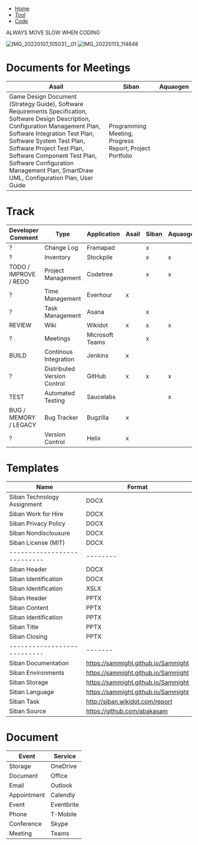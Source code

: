 

- [Home](https://sammight.github.io/Sammight/index)
- [Tool](https://sammight.github.io/Sammight/coding)
- [Code](https://sammight.github.io/Sammight/source)

ALWAYS MOVE SLOW WHEN CODING

![IMG_20220107_105031__01](https://user-images.githubusercontent.com/58202540/148578048-45b8229e-8a9e-4d2b-8fbb-d188edfd52a0.jpg)
![IMG_20220113_114848](https://user-images.githubusercontent.com/58202540/149382773-4a95f308-4fa8-4afe-8a30-5a7765487aa2.jpg)


# Documents for Meetings

Asail | Siban | Aquaogen
------|-------|---------
Game Design Document (Strategy Guide), Software Requirements Specification, Software Design Description, Configuration Management Plan, Software Integration Test Plan, Software System Test Plan, Software Project Test Plan, Software Component Test Plan, Software Configuration Management Plan, SmartDraw UML, Configuration Plan, User Guide | Programming Meeting, Progress Report, Project Portfolio | 

# Track

Developer Comment | Type | Application | Asail | Siban | Aquaogen
------------------|------|-------------|-------|-------|---------
? | Change Log | Framapad | | x | 
? | Inventory | Stockpile | | x | x
TODO / IMPROVE / REDO | Project Management | Codetree | | x | x
? | Time Management | Everhour | x | |
? | Task Management | Asana | | x |
REVIEW | Wiki | Wikidot | x | x | x
? | Meetings | Microsoft Teams |  | x | 
BUILD | Continous Integration | Jenkins | x | |
? | Distributed Version Control | GitHub | x | x | x
TEST | Automated Testing | Saucelabs | | | x  
BUG / MEMORY / LEGACY | Bug Tracker | Bugzilla | x | |
? | Version Control | Helix | x | | |

# Templates

Name                       | Format
---------------------------|--------
Siban Technology Assignment| DOCX
Siban Work for Hire        | DOCX
Siban Privacy Policy       | DOCX
Siban Nondisclousure       | DOCX
Siban License (MIT)        | DOCX
---------------------------|--------
Siban Header               | DOCX
Siban Identification       | DOCX
Siban Identification       | XSLX
Siban Header               | PPTX
Siban Content              | PPTX
Siban Identification       | PPTX
Siban Title                | PPTX
Siban Closing              | PPTX
---------------------------|-------
Siban Documentation | https://sammight.github.io/Sammight
Siban Environments  | https://sammight.github.io/Sammight
Siban Storage       | https://sammight.github.io/Sammight
Siban Language      | https://sammight.github.io/Sammight
Siban Task          | http://siban.wikidot.com/report
Siban Source        | https://github.com/abakasam

# Document

Event | Service
------|--------
Storage | OneDrive
Document | Office
Email | Outlook
Appointment | Calendly
Event | Eventbrite
Phone | T-Mobile
Conference | Skype
Meeting | Teams
